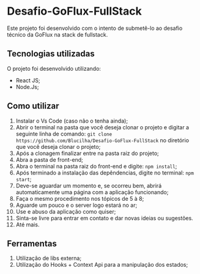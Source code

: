 # Desafio-GoFlux-FullStack
Este projeto foi desenvolvido com o intento de submetê-lo ao desafio técnico da GoFlux na stack de fullstack.

## Tecnologias utilizadas
O projeto foi desenvolvido utilizando:
- React JS;
- Node.Js;

## Como utilizar
1. Instalar o Vs Code (caso não o tenha ainda);
2. Abrir o terminal na pasta que você deseja clonar o projeto e digitar a seguinte linha de comando:
    `git clone https://github.com/Blucilha/Desafio-GoFlux-FullStack`
    no diretório que você deseja clonar o projeto;
3. Após a clonagem finalizar entre na pasta raiz do projeto;
5. Abra a pasta de front-end;
6. Abra o terminal na pasta raiz do front-end e digite:
    `npm install`;
7. Após terminado a instalação das depêndencias, digite no terminal:
    `npm start`;
8. Deve-se aguardar um momento e, se ocorreu bem, abrirá automaticamente uma página com a aplicação funcionando;
9. Faça o mesmo procedimento nos tópicos de 5 à 8;
10. Aguarde um pouco e o server logo estará no ar;
11. Use e abuso da aplicação como quiser;
12. Sinta-se livre para entrar em contato e dar novas ideias ou sugestões.
13. Até mais.

## Ferramentas
1. Utilização de libs externa;
2. Utilização do Hooks + Context Api para a manipulação dos estados;
